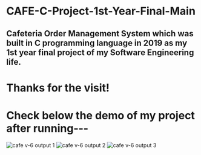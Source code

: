 # CAFE-C-Project-1st-Year-Final-Main
## Cafeteria Order Management System which was built in C programming language in 2019 as my 1st year final project of my Software Engineering life.

# Thanks for the visit!

# Check below the demo of my project after running---

![cafe v-6 output 1](https://user-images.githubusercontent.com/57108914/189487023-a0db0e1e-e0d9-4b13-ad00-034d087d4618.png)
![cafe v-6 output 2](https://user-images.githubusercontent.com/57108914/189487024-94cab6d7-4383-4ba5-a3c7-b83bfa317b0d.png)
![cafe v-6 output 3](https://user-images.githubusercontent.com/57108914/189487028-68465af5-7071-4c00-883d-5bddf8e2b664.png)
